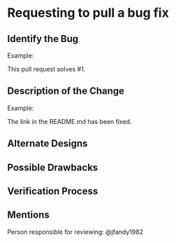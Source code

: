 # Requesting to pull a bug fix

## Identify the Bug

Example:

This pull request solves #1.

## Description of the Change

Example:

The link in the README.md has been fixed.

## Alternate Designs

## Possible Drawbacks

## Verification Process

## Mentions

Person responsible for reviewing: @jfandy1982
